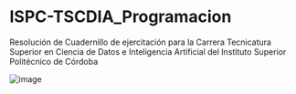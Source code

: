 # ISPC-TSCDIA_Programacion

Resolución de Cuadernillo de ejercitación para la Carrera Tecnicatura Superior en Ciencia de Datos e Inteligencia Artificial del Instituto Superior Politécnico de Córdoba

![image](https://github.com/emirobles/ISPC-TSCDIA_Programacion/assets/81953405/13c8817b-dc1f-468f-99e1-13f24195be54)
